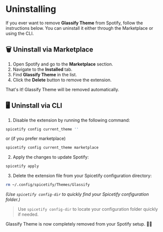 # Uninstalling

If you ever want to remove **Glassify Theme** from Spotify, follow the
instructions below. You can uninstall it either through the Marketplace or using
the CLI.

## 🗑 Uninstall via Marketplace

1. Open Spotify and go to the **Marketplace** section.
2. Navigate to the **Installed** tab.
3. Find **Glassify Theme** in the list.
4. Click the **Delete** button to remove the extension.

That's it! Glassify Theme will be removed automatically.

## 🖥 Uninstall via CLI

1. Disable the extension by running the following command:

```bash
spicetify config current_theme ''
```

or (if you prefer marketplace)

```bash
spicetify config current_theme marketplace
```

2. Apply the changes to update Spotify:

```bash
spicetify apply
```

3. Delete the extension file from your Spicetify configuration directory:

```bash
rm ~/.config/spicetify/Themes/Glassify
```

_(Use `spicetify config-dir` to quickly find your Spicetify configuration
folder.)_

> Use `spicetify config-dir` to locate your configuration folder quickly if
> needed.

Glassify Theme is now completely removed from your Spotify setup. 🎵✅
